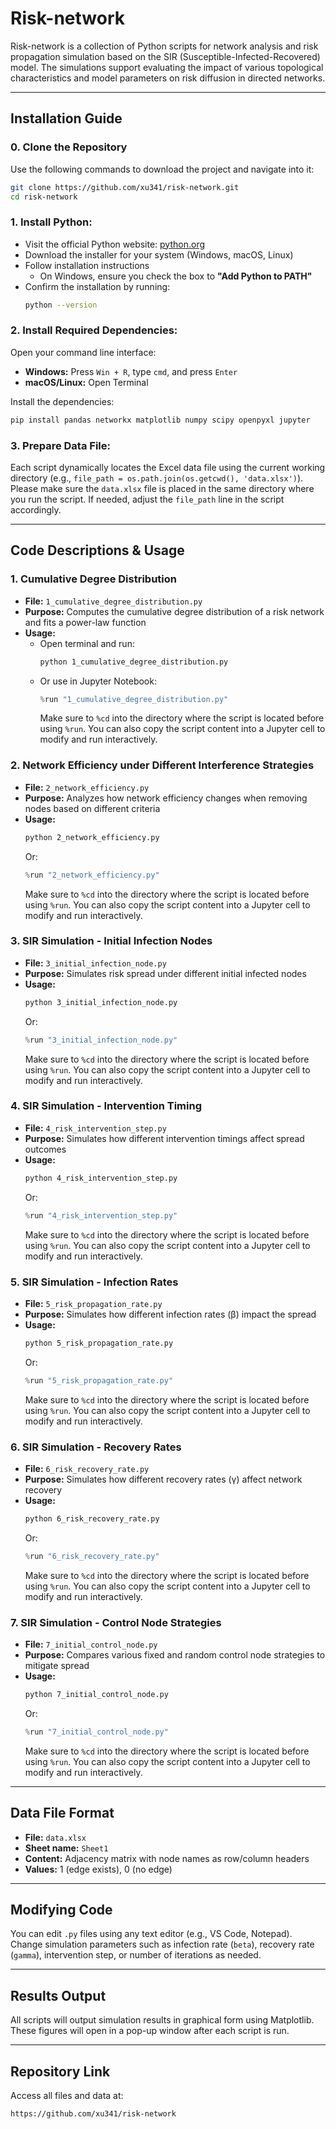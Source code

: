 # Risk-network

Risk-network is a collection of Python scripts for network analysis and risk propagation simulation based on the SIR (Susceptible-Infected-Recovered) model. The simulations support evaluating the impact of various topological characteristics and model parameters on risk diffusion in directed networks.

---

## Installation Guide

### 0. Clone the Repository

Use the following commands to download the project and navigate into it:

```bash
git clone https://github.com/xu341/risk-network.git
cd risk-network
```

### 1. **Install Python:**

- Visit the official Python website: [python.org](https://www.python.org/)
- Download the installer for your system (Windows, macOS, Linux)
- Follow installation instructions
  - On Windows, ensure you check the box to **"Add Python to PATH"**
- Confirm the installation by running:
  ```bash
  python --version
  ```

### 2. **Install Required Dependencies:**

Open your command line interface:

- **Windows:** Press `Win + R`, type `cmd`, and press `Enter`
- **macOS/Linux:** Open Terminal

Install the dependencies:

```bash
pip install pandas networkx matplotlib numpy scipy openpyxl jupyter
```

### 3. **Prepare Data File:**

Each script dynamically locates the Excel data file using the current working directory (e.g., `file_path = os.path.join(os.getcwd(), 'data.xlsx')`).
Please make sure the `data.xlsx` file is placed in the same directory where you run the script.
If needed, adjust the `file_path` line in the script accordingly.

---

## Code Descriptions & Usage

### 1. Cumulative Degree Distribution

- **File:** `1_cumulative_degree_distribution.py`
- **Purpose:** Computes the cumulative degree distribution of a risk network and fits a power-law function
- **Usage:**
  - Open terminal and run:
    ```bash
    python 1_cumulative_degree_distribution.py
    ```
  - Or use in Jupyter Notebook:
    ```python
    %run "1_cumulative_degree_distribution.py"
    ```
    Make sure to `%cd` into the directory where the script is located before using `%run`.
    You can also copy the script content into a Jupyter cell to modify and run interactively.

### 2. Network Efficiency under Different Interference Strategies

- **File:** `2_network_efficiency.py`
- **Purpose:** Analyzes how network efficiency changes when removing nodes based on different criteria
- **Usage:**
  ```bash
  python 2_network_efficiency.py
  ```
  Or:
  ```python
  %run "2_network_efficiency.py"
  ```
  Make sure to `%cd` into the directory where the script is located before using `%run`.
  You can also copy the script content into a Jupyter cell to modify and run interactively.

### 3. SIR Simulation - Initial Infection Nodes

- **File:** `3_initial_infection_node.py`
- **Purpose:** Simulates risk spread under different initial infected nodes
- **Usage:**
  ```bash
  python 3_initial_infection_node.py
  ```
  Or:
  ```python
  %run "3_initial_infection_node.py"
  ```
  Make sure to `%cd` into the directory where the script is located before using `%run`.
  You can also copy the script content into a Jupyter cell to modify and run interactively.

### 4. SIR Simulation - Intervention Timing

- **File:** `4_risk_intervention_step.py`
- **Purpose:** Simulates how different intervention timings affect spread outcomes
- **Usage:**
  ```bash
  python 4_risk_intervention_step.py
  ```
  Or:
  ```python
  %run "4_risk_intervention_step.py"
  ```
  Make sure to `%cd` into the directory where the script is located before using `%run`.
  You can also copy the script content into a Jupyter cell to modify and run interactively.

### 5. SIR Simulation - Infection Rates

- **File:** `5_risk_propagation_rate.py`
- **Purpose:** Simulates how different infection rates (β) impact the spread
- **Usage:**
  ```bash
  python 5_risk_propagation_rate.py
  ```
  Or:
  ```python
  %run "5_risk_propagation_rate.py"
  ```
  Make sure to `%cd` into the directory where the script is located before using `%run`.
  You can also copy the script content into a Jupyter cell to modify and run interactively.

### 6. SIR Simulation - Recovery Rates

- **File:** `6_risk_recovery_rate.py`
- **Purpose:** Simulates how different recovery rates (γ) affect network recovery
- **Usage:**
  ```bash
  python 6_risk_recovery_rate.py
  ```
  Or:
  ```python
  %run "6_risk_recovery_rate.py"
  ```
  Make sure to `%cd` into the directory where the script is located before using `%run`.
  You can also copy the script content into a Jupyter cell to modify and run interactively.

### 7. SIR Simulation - Control Node Strategies

- **File:** `7_initial_control_node.py`
- **Purpose:** Compares various fixed and random control node strategies to mitigate spread
- **Usage:**
  ```bash
  python 7_initial_control_node.py
  ```
  Or:
  ```python
  %run "7_initial_control_node.py"
  ```
  Make sure to `%cd` into the directory where the script is located before using `%run`.
  You can also copy the script content into a Jupyter cell to modify and run interactively.

---

## Data File Format

- **File:** `data.xlsx`
- **Sheet name:** `Sheet1`
- **Content:** Adjacency matrix with node names as row/column headers
- **Values:** 1 (edge exists), 0 (no edge)

---

## Modifying Code

You can edit `.py` files using any text editor (e.g., VS Code, Notepad). Change simulation parameters such as infection rate (`beta`), recovery rate (`gamma`), intervention step, or number of iterations as needed.

---

## Results Output

All scripts will output simulation results in graphical form using Matplotlib. These figures will open in a pop-up window after each script is run.

---

## Repository Link

Access all files and data at:

```
https://github.com/xu341/risk-network
```
